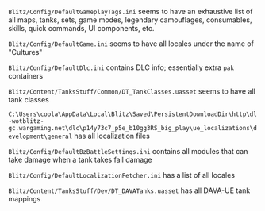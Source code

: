 `Blitz/Config/DefaultGameplayTags.ini` seems to have an exhaustive list of all maps, tanks, sets, game modes, legendary camouflages, consumables, skills, quick commands, UI components, etc.

`Blitz/Config/DefaultGame.ini` seems to have all locales under the name of "Cultures"

`Blitz/Config/DefaultDlc.ini` contains DLC info; essentially extra `pak` containers

`Blitz/Content/TanksStuff/Common/DT_TankClasses.uasset` seems to have all tank classes

`C:\Users\coola\AppData\Local\Blitz\Saved\PersistentDownloadDir\http\dl-wotblitz-gc.wargaming.net\dlc\p14y73c7_p5e_b10gg3RS_big_play\ue_localizations\development\general` has all localization files

`Blitz/Config/DefaultBzBattleSettings.ini` contains all modules that can take damage when a tank takes fall damage

`Blitz/Config/DefaultLocalizationFetcher.ini` has a list of all locales

`Blitz/Content/TanksStuff/Dev/DT_DAVATanks.uasset` has all DAVA-UE tank mappings
